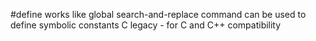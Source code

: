 #define works like global search-and-replace command
can be used to define symbolic constants
C legacy - for C and C++ compatibility



